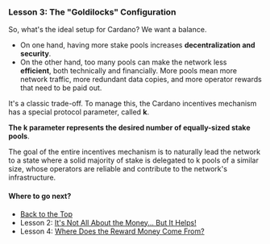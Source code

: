 ### Lesson 3: The "Goldilocks" Configuration

So, what's the ideal setup for Cardano? We want a balance.

* On one hand, having more stake pools increases **decentralization and security**.  
* On the other hand, too many pools can make the network less  
  **efficient**, both technically and financially. More pools mean more network traffic, more redundant data copies, and more operator rewards that need to be paid out.

It's a classic trade-off. To manage this, the Cardano incentives mechanism has a special protocol parameter, called **k**.

**The k parameter represents the desired number of equally-sized stake pools**.

The goal of the entire incentives mechanism is to naturally lead the network to a state where a solid majority of stake is delegated to k pools of a similar size, whose operators are reliable and contribute to the network's infrastructure.

#### **Where to go next?**

* [Back to the Top](Incentives.md)
* Lesson 2: [It's Not All About the Money... But It Helps!](lesson-2.md)
* Lesson 4: [Where Does the Reward Money Come From?](lesson-4.md)

